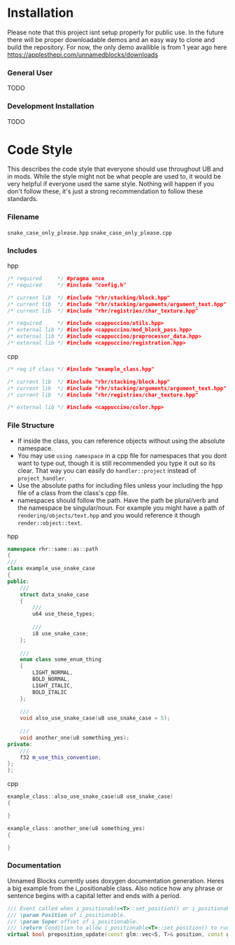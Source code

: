 # Installation
Please note that this project isnt setup properly for public use. In the future there will be proper downloadable demos and an easy way to clone and build the repository. For now, the only demo availible is from 1 year ago here https://applesthepi.com/unnamedblocks/downloads

### General User
TODO

### Development Installation
TODO

# Code Style
This describes the code style that everyone should use throughout UB and in mods. While the style might not be what people are used to, it would be very helpful if everyone used the same style. Nothing will happen if you don't follow these, it's just a strong recommendation to follow these standards.

### Filename
`snake_case_only_please.hpp`
`snake_case_only_please.cpp`

### Includes
hpp
```cpp
/* required     */ #pragma once
/* required     */ #include "config.h"

/* current lib  */ #include "rhr/stacking/block.hpp"
/* current lib  */ #include "rhr/stacking/arguments/argument_text.hpp"
/* current lib  */ #include "rhr/registries/char_texture.hpp"

/* required     */ #include <cappuccino/utils.hpp>
/* external lib */ #include <cappuccino/mod_block_pass.hpp>
/* external lib */ #include <cappuccino/preprocessor_data.hpp>
/* external lib */ #include <cappuccino/registration.hpp>
```
cpp
```cpp
/* req if class */ #include "example_class.hpp"

/* current lib  */ #include "rhr/stacking/block.hpp"
/* current lib  */ #include "rhr/stacking/arguments/argument_text.hpp"
/* current lib  */ #include "rhr/registries/char_texture.hpp"

/* external lib */ #include <cappuccino/color.hpp>
```

### File Structure
- If inside the class, you can reference objects without using the absolute namespace.
- You may use `using namespace` in a cpp file for namespaces that you dont want to type out, though it is still recommended you type it out so its clear. That way you can easily do `handler::project` instead of `project_handler`.
- Use the absolute paths for including files unless your including the hpp file of a class from the class's cpp file.
- namespaces should follow the path. Have the path be plural/verb and the namespace be singular/noun. For example you might have a path of `rendering/objects/text.hpp` and you would reference it though `render::object::text`.

hpp
```cpp
namespace rhr::same::as::path
{
///
class example_use_snake_case
{
public:
	///
	struct data_snake_case
	{
		///
		u64 use_these_types;
		
		///
		i8 use_snake_case;
	};
	
	///
	enum class some_enum_thing
	{
		LIGHT_NORMAL,
		BOLD_NORMAL,
		LIGHT_ITALIC,
		BOLD_ITALIC
	};
	
	///
	void also_use_snake_case(u8 use_snake_case = 5);
	
	///
	void another_one(u8 something_yes);
private:
	///
	f32 m_use_this_convention;
};
};
```
cpp
```cpp
example_class::also_use_snake_case(u8 use_snake_case)
{

}

example_class::another_one(u8 something_yes)
{

}
```

### Documentation
Unnamed Blocks currently uses doxygen documentation generation. Heres a big example from the i_positionable class. Also notice how any phrase or sentence begins with a capital letter and ends with a period.
```cpp
/// Event called when i_positionable<T>::set_position() or i_positionable<T>::set_super_position() gets run.
/// \param Position of i_positionable.
/// \param Super offset of i_positionable.
/// \return Condition to allow i_positionable<T>::set_position() to run.
virtual bool preposition_update(const glm::vec<S, T>& position, const glm::vec<S, T>& offset);
```
